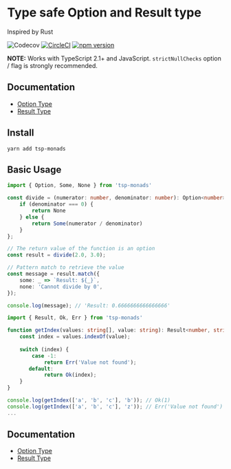 # Type safe Option and Result type

Inspired by Rust

![Codecov](https://img.shields.io/codecov/c/github/Threestup/monads.svg)
[![CircleCI](https://circleci.com/gh/Threestup/monads.svg?style=svg)](https://circleci.com/gh/Threestup/monads)
[![npm version](https://badge.fury.io/js/tsp-monads.svg)](https://badge.fury.io/js/tsp-monads)

**NOTE:** Works with TypeScript 2.1+ and JavaScript. `strictNullChecks` option / flag is strongly recommended.

## Documentation

- [Option Type](https://github.com/threestup/monads/tree/master/src/Option)
- [Result Type](https://github.com/threestup/monads/tree/master/src/Result)

## Install

```
yarn add tsp-monads
```

## Basic Usage

```typescript
import { Option, Some, None } from 'tsp-monads'

const divide = (numerator: number, denominator: number): Option<number> => {
    if (denominator === 0) {
        return None
    } else {
        return Some(numerator / denominator)
    }
};

// The return value of the function is an option
const result = divide(2.0, 3.0);

// Pattern match to retrieve the value
const message = result.match({
    some: _ => `Result: ${_}`,
    none: 'Cannot divide by 0',
});

console.log(message); // 'Result: 0.6666666666666666'
```

```typescript
import { Result, Ok, Err } from 'tsp-monads'

function getIndex(values: string[], value: string): Result<number, string> {
    const index = values.indexOf(value);
    
    switch (index) {
        case -1:
            return Err('Value not found');
       default:
            return Ok(index);
    }
}

console.log(getIndex(['a', 'b', 'c'], 'b')); // Ok(1)
console.log(getIndex(['a', 'b', 'c'], 'z')); // Err('Value not found')
...
```

## Documentation

- [Option Type](https://github.com/threestup/monads/tree/master/src/Option)
- [Result Type](https://github.com/threestup/monads/tree/master/src/Result)
